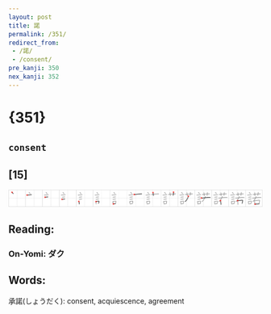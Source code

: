```yaml
---
layout: post
title: 諾
permalink: /351/
redirect_from:
 - /諾/
 - /consent/
pre_kanji: 350
nex_kanji: 352
---
```


# {351}

## `consent`

## [15]

<div class="stroke"><img src="../images/E8ABBE.png" /></div>

## Reading:

### On-Yomi: ダク

## Words:

承諾(しょうだく): consent, acquiescence, agreement

